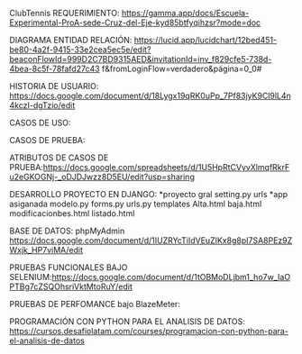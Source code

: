 ClubTennis
REQUERIMIENTO: https://gamma.app/docs/Escuela-Experimental-ProA-sede-Cruz-del-Eje-kyd85btfyqihzsr?mode=doc

DIAGRAMA ENTIDAD RELACIÓN: https://lucid.app/lucidchart/12bed451-be80-4a2f-9415-33e2cea5ec5e/edit?beaconFlowId=999D2C7BD9315AED&invitationId=inv_f829cfe5-738d-4bea-8c5f-78fafd27c43 f&fromLoginFlow=verdadero&página=0_0#

HISTORIA DE USUARIO: https://docs.google.com/document/d/18Lygx19qRK0uPp_7Pf83jyK9Cl9lL4n4kczI-dgTzio/edit

CASOS DE USO:

CASOS DE PRUEBA:

ATRIBUTOS DE CASOS DE PRUEBA:https://docs.google.com/spreadsheets/d/1U5HpRtCVyvXlmqfRkrFu2eGKOGNj-_oDJDJwzz8D5EU/edit?usp=sharing

DESARROLLO PROYECTO EN DJANGO: *proyecto gral setting.py urls *app asiganada modelo.py forms.py urls.py templates Alta.html baja.html modificacionbes.html listado.html

BASE DE DATOS: phpMyAdmin 
https://docs.google.com/document/d/1IUZRYcTiIdVEuZIKx8g8pI7SA8PEz9ZWxjk_HP7viMA/edit

PRUEBAS FUNCIONALES BAJO SELENIUM:https://docs.google.com/document/d/1tOBMoDLjbm1_ho7w_IaOPTBg7cZSQOhsriVktMtoRuY/edit

PRUEBAS DE PERFOMANCE bajo BlazeMeter:

PROGRAMACIÓN CON PYTHON PARA EL ANALISIS DE DATOS: https://cursos.desafiolatam.com/courses/programacion-con-python-para-el-analisis-de-datos

